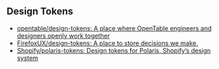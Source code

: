## Design Tokens

- [opentable/design-tokens: A place where OpenTable engineers and designers openly work together](https://github.com/opentable/design-tokens)
- [FirefoxUX/design-tokens: A place to store decisions we make.](https://github.com/FirefoxUX/design-tokens)
- [Shopify/polaris-tokens: Design tokens for Polaris, Shopify’s design system](https://github.com/Shopify/polaris-tokens)